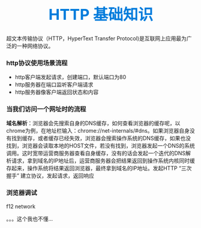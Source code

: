 <h1 style="font-size: 40px;text-align:center;color: #007cdc;">
    HTTP 基础知识
</h1>

超文本传输协议（HTTP，HyperText Transfer Protocol)是互联网上应用最为广泛的一种网络协议。

### http协议使用场景流程

- http客户端发起请求，创建端口，默认端口为80
- http服务器在端口监听客户端请求
- http服务器像客户端返回状态和内容

### 当我们访问一个网址时的流程

__域名解析__：浏览器会先搜索自身的DNS缓存，如何查看浏览器的缓存呢，以chrome为例，在地址栏输入：chrome://net-internals/#dns。如果浏览器自身没有找到缓存，或者缓存已经失效，浏览器会搜索操作系统的DNS缓存，如果也没找到，浏览器会读取本地的HOST文件，若没有找到，浏览器发起一个DNS的系统调用。这时宽带运营商服务器查看自身缓存，没有的话会发起一个迭代的DNS解析请求，拿到域名的IP地址后，运营商服务器会把结果返回到操作系统内核同时缓存起来，操作系统将结果返回浏览器，最终拿到域名的IP地址。发起HTTP “三次握手”
建立协议，发起请求，返回响应

### 浏览器调试

f12 network

。。。这个我也不懂...